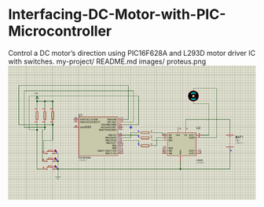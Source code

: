 # Interfacing-DC-Motor-with-PIC-Microcontroller
Control a DC motor’s direction using PIC16F628A and L293D motor driver IC with switches.
my-project/
  README.md
  images/
    proteus.png
    ![App Screenshot]( proteus.png)

